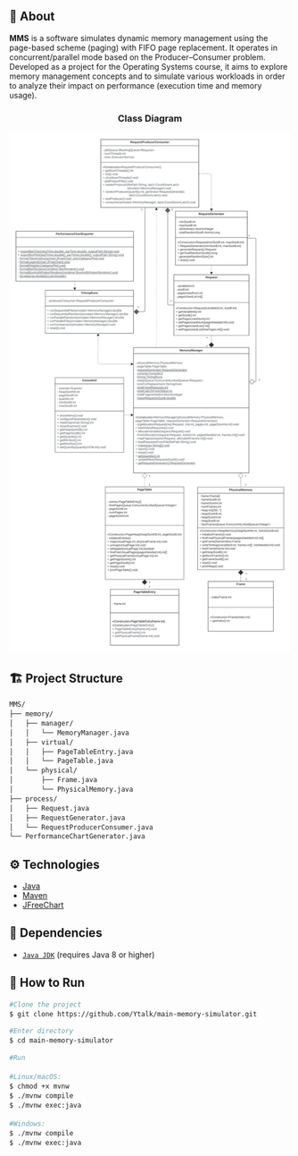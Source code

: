 ## 💾 About

**MMS** is a software simulates dynamic memory management using the page-based scheme (paging) with FIFO page replacement. It operates in concurrent/parallel mode based on the Producer–Consumer problem. Developed as a project for the Operating Systems course, it aims to explore memory management concepts and to simulate various workloads in order to analyze their impact on performance (execution time and memory usage).

<div align="center">

### Class Diagram

</div>

  ![Memory Manager Class Diagram](src/main/resources/documentation/DynamicMemoryManagement.png)

## 🏗️ Project Structure

```bash
MMS/
├── memory/
│   ├── manager/
│   │   └── MemoryManager.java
│   ├── virtual/
│   │   ├── PageTableEntry.java
│   │   └── PageTable.java
│   └── physical/
│       ├── Frame.java
│       └── PhysicalMemory.java
├── process/
│   ├── Request.java
│   ├── RequestGenerator.java
│   └── RequestProducerConsumer.java
└── PerformanceChartGenerator.java
```

## ⚙️ Technologies

- [Java](https://docs.oracle.com/en/java/)
- [Maven](https://maven.apache.org)
- [JFreeChart](https://www.jfree.org/jfreechart/)

## 📄 Dependencies

- [`Java JDK`](https://www.oracle.com/java/technologies/downloads/) (requires Java 8 or higher)

## 🚀 How to Run

```bash
#Clone the project
$ git clone https://github.com/Ytalk/main-memory-simulator.git
```

```bash
#Enter directory
$ cd main-memory-simulator
```

```bash
#Run

#Linux/macOS:
$ chmod +x mvnw
$ ./mvnw compile
$ ./mvnw exec:java

#Windows:
$ ./mvnw compile
$ ./mvnw exec:java
```